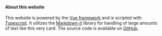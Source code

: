 #### About this website
This website is powered by the [Vue framework](https://vuejs.org/) and is scripted with 
[Typescript](https://www.typescriptlang.org/). It utilizes the 
[Markdown-it](https://markdown-it.github.io/) library for handling of large amounts of text like 
this very card. The source code is available on [GitHub](https://github.com/troytyggis55/personal-website). 